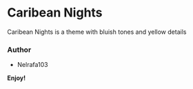 # Caribean Nights


Caribean Nights is a theme with bluish tones and yellow details

### Author

- Nelrafa103

**Enjoy!**
